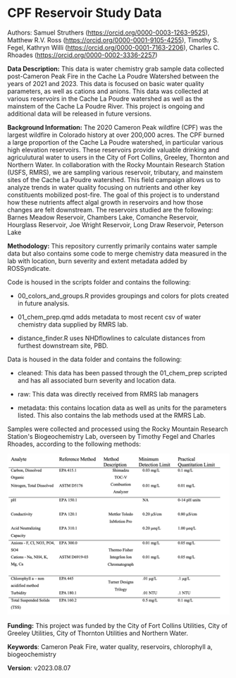 # CPF Reservoir Study Data

Authors: Samuel Struthers (<https://orcid.org/0000-0003-1263-9525>), Matthew R.V. Ross (<https://orcid.org/0000-0001-9105-4255>), Timothy S. Fegel, Kathryn Willi (<https://orcid.org/0000-0001-7163-2206>), Charles C. Rhoades (<https://orcid.org/0000-0002-3336-2257>)

**Data Description:** This data is water chemistry grab sample data collected post-Cameron Peak Fire in the Cache La Poudre Watershed between the years of 2021 and 2023. This data is focused on basic water quality parameters, as well as cations and anions. This data was collected at various reservoirs in the Cache La Poudre watershed as well as the mainstem of the Cache La Poudre River. This project is ongoing and additional data will be released i![]()n future versions.

**Background Information:** The 2020 Cameron Peak wildfire (CPF) was the largest wildfire in Colorado history at over 200,000 acres. The CPF burned a large proportion of the Cache La Poudre watershed, in particular various high elevation reservoirs. These reservoirs provide valuable drinking and agriculutural water to users in the City of Fort Collins, Greeley, Thornton and Northern Water. In collaboration with the Rocky Mountain Research Station (USFS, RMRS), we are sampling various reservoir, tributary, and mainstem sites of the Cache La Poudre watershed. This field campaign allows us to analyze trends in water quality focusing on nutrients and other key constituents mobilized post-fire. The goal of this project is to understand how these nutrients affect algal growth in reservoirs and how those changes are felt downstream. The reservoirs studied are the following: Barnes Meadow Reservoir, Chambers Lake, Comanche Reservoir, Hourglass Reservoir, Joe Wright Reservoir, Long Draw Reservoir, Peterson Lake

**Methodology:** This repository currently primarily contains water sample data but also contains some code to merge chemistry data measured in the lab with location, burn severity and extent metadata added by ROSSyndicate.

Code is housed in the scripts folder and contains the following:

-   00_colors_and_groups.R provides groupings and colors for plots created in future analysis.

-   01_chem_prep.qmd adds metadata to most recent csv of water chemistry data supplied by RMRS lab.

-   distance_finder.R uses NHDflowlines to calculate distances from furthest downstream site, PBD.

Data is housed in the data folder and contains the following:

-   cleaned: This data has been passed through the 01_chem_prep scripted and has all associated burn severity and location data.

-   raw: This data was directly received from RMRS lab managers

-   metadata: this contains location data as well as units for the parameters listed. This also contains the lab methods used at the RMRS Lab.

Samples were collected and processed using the Rocky Mountain Research Station's Biogeochemistry Lab, overseen by Timothy Fegel and Charles Rhoades, according to the following methods:

![List of parameters sampled and analytical methods used during the course of this study (adapted from the USFS Rocky Mountain Research Station's 2020 Quality Assurance Procedure Plan](data/metadata/rmrs_procedures.png)

**Funding:** This project was funded by the City of Fort Collins Utilities, City of Greeley Utilities, City of Thornton Utilities and Northern Water.

**Keywords**: Cameron Peak Fire, water quality, reservoirs, chlorophyll a, biogeochemistry

**Version**: v2023.08.07

